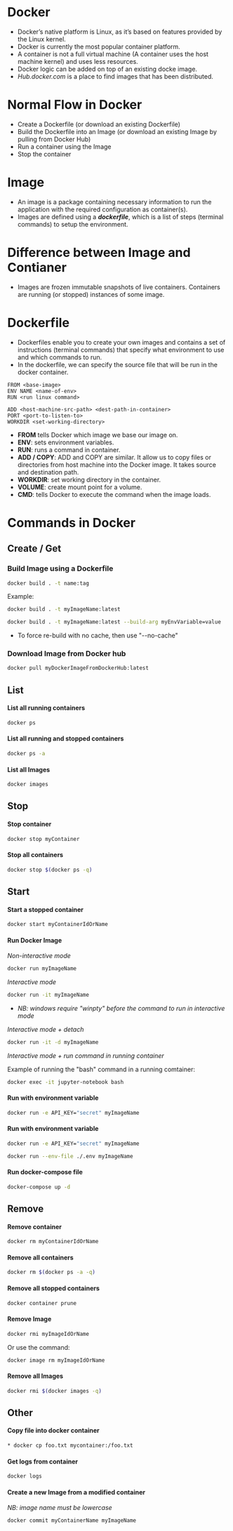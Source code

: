 
# Docker
* Docker’s native platform is Linux, as it’s based on features provided by the Linux kernel. 
* Docker is currently the most popular container platform. 
* A container is not a full virtual machine (A container uses the host machine kernel) and uses less resources. 
* Docker logic can be added on top of an existing docke image. 
* *Hub.docker.com* is a place to find images that has been distributed. 



# Normal Flow in Docker
* Create a Dockerfile (or download an existing Dockerfile) 
* Build the Dockerfile into an Image (or download an existing Image by pulling from Docker Hub)
* Run a container using the Image
* Stop the container



# Image
* An image is a package containing necessary information to run the application with the required configuration as container(s). 
* Images are defined using a ***dockerfile***, which is a list of steps (terminal commands) to setup the environment.



# Difference between Image and Contianer
* Images are frozen immutable snapshots of live containers. Containers are running (or stopped) instances of some image. 



# Dockerfile
* Dockerfiles enable you to create your own images and contains a set of instructions (terminal commands) that specify what environment to use and which commands to run. 
* In the dockerfile, we can specify the source file that will be run in the docker container. 
```
FROM <base-image>
ENV NAME <name-of-env>
RUN <run linux command>

ADD <host-machine-src-path> <dest-path-in-container>
PORT <port-to-listen-to>
WORKDIR <set-working-directory>
```
* **FROM** tells Docker which image we base our image on. 
* **ENV**: sets environment variables. 
* **RUN**: runs a command in container. 
* **ADD / COPY**: ADD and COPY are similar. It allow us to copy files or directories from host machine into the Docker image. It takes source and destination path. 
* **WORKDIR**: set working directory in the container. 
* **VOLUME**: create mount point for a volume. 
* **CMD**: tells Docker to execute the command when the image loads. 



# Commands in Docker


## Create / Get

### Build Image using a Dockerfile
```bash
docker build . -t name:tag
```
Example:
```bash
docker build . -t myImageName:latest
```
```bash
docker build . -t myImageName:latest --build-arg myEnvVariable=value
```
* To force re-build with no cache, then use "--no-cache"

### Download Image from Docker hub
```bash
docker pull myDockerImageFromDockerHub:latest
```


## List

#### List all running containers
```bash
docker ps
```

#### List all running and stopped containers
```bash
docker ps -a
```

#### List all Images
```bash
docker images
```

## Stop 
#### Stop container
```bash
docker stop myContainer
```

#### Stop all containers
```bash
docker stop $(docker ps -q)
```


## Start

#### Start a stopped container
```bash
docker start myContainerIdOrName
```

#### Run Docker Image
*Non-interactive mode*
```bash
docker run myImageName
```

*Interactive mode*
```bash
docker run -it myImageName
```
* *NB: windows require "winpty" before the command to run in interactive mode*

*Interactive mode + detach*
```bash
docker run -it -d myImageName
```

*Interactive mode + run command in running container*

Example of running the "bash" command in a running comtainer:
```bash
docker exec -it jupyter-notebook bash
```

#### Run with environment variable
```bash
docker run -e API_KEY="secret" myImageName
```

#### Run with environment variable
```bash
docker run -e API_KEY="secret" myImageName
```
```bash
docker run --env-file ./.env myImageName
```

#### Run docker-compose file
```bash
docker-compose up -d
```


## Remove

#### Remove container
```bash
docker rm myContainerIdOrName
```

#### Remove all containers
```bash
docker rm $(docker ps -a -q)
```

#### Remove all stopped containers
```bash
docker container prune
```

#### Remove Image
```bash
docker rmi myImageIdOrName
```
Or use the command:
```bash
docker image rm myImageIdOrName
```

#### Remove all Images
```bash
docker rmi $(docker images -q)
```


## Other

#### Copy file into docker container
```bash
* docker cp foo.txt mycontainer:/foo.txt
```

#### Get logs from container
```bash
docker logs
```

#### Create a new Image from a modified container
*NB: image name must be lowercase*
```bash
docker commit myContainerName myImageName
```

